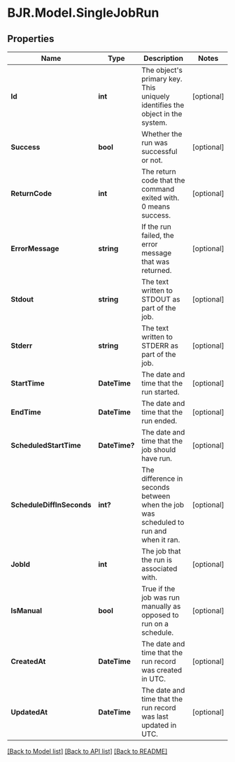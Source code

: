 
# BJR.Model.SingleJobRun

## Properties

Name | Type | Description | Notes
------------ | ------------- | ------------- | -------------
**Id** | **int** | The object&#39;s primary key. This uniquely identifies the object in the system. | [optional] 
**Success** | **bool** | Whether the run was successful or not. | [optional] 
**ReturnCode** | **int** | The return code that the command exited with. 0 means success. | [optional] 
**ErrorMessage** | **string** | If the run failed, the error message that was returned. | [optional] 
**Stdout** | **string** | The text written to STDOUT as part of the job. | [optional] 
**Stderr** | **string** | The text written to STDERR as part of the job. | [optional] 
**StartTime** | **DateTime** | The date and time that the run started. | [optional] 
**EndTime** | **DateTime** | The date and time that the run ended. | [optional] 
**ScheduledStartTime** | **DateTime?** | The date and time that the job should have run. | [optional] 
**ScheduleDiffInSeconds** | **int?** | The difference in seconds between when the job was scheduled to run and when it ran. | [optional] 
**JobId** | **int** | The job that the run is associated with. | [optional] 
**IsManual** | **bool** | True if the job was run manually as opposed to run on a schedule. | [optional] 
**CreatedAt** | **DateTime** | The date and time that the run record was created in UTC. | [optional] 
**UpdatedAt** | **DateTime** | The date and time that the run record was last updated in UTC. | [optional] 

[[Back to Model list]](../README.md#documentation-for-models)
[[Back to API list]](../README.md#documentation-for-api-endpoints)
[[Back to README]](../README.md)

